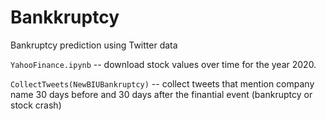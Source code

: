 # Bankkruptcy
Bankruptcy prediction using Twitter data


`YahooFinance.ipynb` -- download stock values over time for the year 2020.

`CollectTweets(NewBIUBankruptcy)` -- collect tweets that mention company name 30 days before and 30 days after the finantial event (bankruptcy or stock crash)
